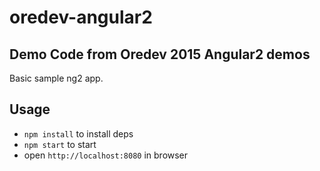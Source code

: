 # oredev-angular2
## Demo Code from Oredev 2015 Angular2 demos

Basic sample ng2 app. 

## Usage
- `npm install` to install deps
- `npm start` to start
- open `http://localhost:8080` in browser
